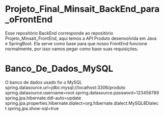 # Projeto_Final_Minsait_BackEnd_para_oFrontEnd
Esse repositório BackEnd corresponde ao repositório Projeto_Minsait_FrontEnd, aqui temos a API Produto desenvolvida em Java e SpringBoot. Ela serve como base para que nosso FrontEnd funcione normalmente, por isso vamos pegar como base suas requisições. 

# Banco_De_Dados_MySQL
O banco de dados usado foi o MySQL
spring.datasource.url=jdbc:mysql://localhost:3306/produto
spring.datasource.username=root
spring.datasource.password=123456789
spring.jpa.hibernate.ddl-auto=update
spring.jpa.properties.hibernate.dialect=org.hibernate.dialect.MySQL8Dialect
spring.jpa.show-sql=true

